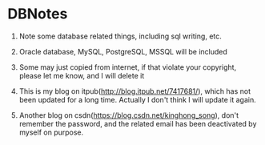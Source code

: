 # DBNotes

1. Note some database related things, including sql writing, etc.

2. Oracle database, MySQL, PostgreSQL, MSSQL will be included

3. Some may just copied from internet, if that violate your copyright, please let me know, and I will delete it

4. This is my blog on itpub(http://blog.itpub.net/7417681/), which has not been updated for a long time. Actually I don't think I will update it again.

5. Another blog on csdn(https://blog.csdn.net/kinghong_song), don't remember the password, and the related email has been deactivated by myself on purpose.
